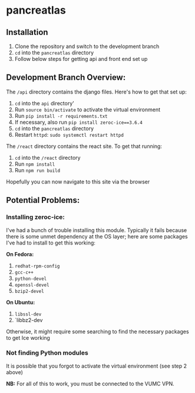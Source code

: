 # pancreatlas

## Installation
1. Clone the repository and switch to the development branch
2. `cd` into the `pancreatlas` directory
3. Follow below steps for getting api and front end set up

##  Development Branch Overview:

The `/api` directory contains the django files. Here's how to get that set up:
1. `cd` into the `api` directory'
2. Run `source bin/activate` to activate the virtual environment
3. Run `pip install -r requirements.txt`
4. If necessary, also run `pip install zeroc-ice==3.6.4`
5. `cd` into the `pancreatlas` directory
6. Restart `httpd`: `sudo systemctl restart httpd`

The `/react` directory contains the react site. To get that running:
1. `cd` into the `/react` directory
2. Run `npm install`
3. Run `npm run build`

Hopefully you can now navigate to this site via the browser

## Potential Problems:

### Installing zeroc-ice:
I've had a bunch of trouble installing this module. Typically it fails because there is some unmet dependency at the OS layer; here are some packages I've had to install to get this working:

**On Fedora:**
1. `redhat-rpm-config`
2. `gcc-c++`
3. `python-devel`
4. `openssl-devel`
5. `bzip2-devel`

**On Ubuntu:**
1. `libssl-dev`
2. `libbz2-dev

Otherwise, it might require some searching to find the necessary packages to get Ice working

### Not finding Python modules
It is possible that you forgot to activate the virtual environment (see step 2 above)

**NB:** For all of this to work, you must be connected to the VUMC VPN.
